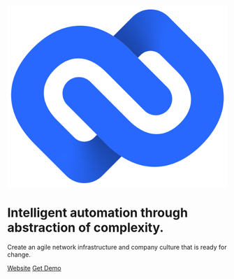 ![logo](_media/neops_Brandmark_Color_RGB.svg ':size=300')

# Intelligent automation through abstraction of complexity.

Create an agile network infrastructure and company culture that is ready for change.

[Website](https://neops.io)
[Get Demo](https://outlook.office365.com/owa/calendar/neopsio@zebbra.ch/bookings/)

